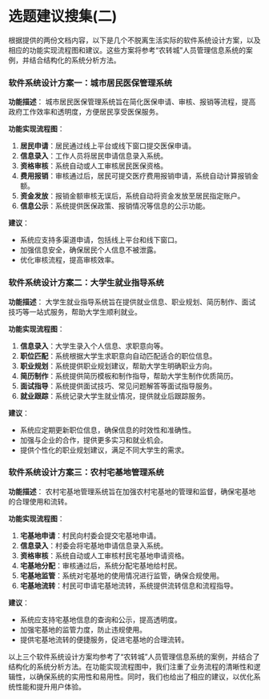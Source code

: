 # 选题建议搜集(二)

根据提供的两份文档内容，以下是几个不脱离生活实际的软件系统设计方案，以及相应的功能实现流程图和建议。这些方案将参考“农转城”人员管理信息系统的案例，并结合结构化的系统分析方法。

### 软件系统设计方案一：城市居民医保管理系统

**功能描述**：
城市居民医保管理系统旨在简化医保申请、审核、报销等流程，提高政府工作效率和透明度，方便居民享受医保服务。

**功能实现流程图**：
1. **居民申请**：居民通过线上平台或线下窗口提交医保申请。
2. **信息录入**：工作人员将居民申请信息录入系统。
3. **资格审核**：系统自动或人工审核居民医保资格。
4. **费用报销**：审核通过后，居民可提交医疗费用报销申请，系统自动计算报销金额。
5. **资金发放**：报销金额审核无误后，系统自动将资金发放至居民指定账户。
6. **信息公示**：系统提供医保政策、报销情况等信息的公示功能。

**建议**：
- 系统应支持多渠道申请，包括线上平台和线下窗口。
- 加强信息安全，确保居民个人信息不被泄露。
- 优化审核流程，提高审核效率。

### 软件系统设计方案二：大学生就业指导系统

**功能描述**：
大学生就业指导系统旨在提供就业信息、职业规划、简历制作、面试技巧等一站式服务，帮助大学生顺利就业。

**功能实现流程图**：
1. **信息录入**：大学生录入个人信息、求职意向等。
2. **职位匹配**：系统根据大学生求职意向自动匹配适合的职位信息。
3. **职业规划**：系统提供职业规划建议，帮助大学生明确职业方向。
4. **简历制作**：系统提供简历模板和制作指导，帮助大学生制作优质简历。
5. **面试指导**：系统提供面试技巧、常见问题解答等面试指导服务。
6. **就业跟踪**：系统记录大学生就业情况，提供就业后跟踪服务。

**建议**：
- 系统应定期更新职位信息，确保信息的时效性和准确性。
- 加强与企业的合作，提供更多实习和就业机会。
- 提供个性化的职业规划建议，满足不同大学生的需求。

### 软件系统设计方案三：农村宅基地管理系统

**功能描述**：
农村宅基地管理系统旨在加强农村宅基地的管理和监督，确保宅基地的合理使用和流转。

**功能实现流程图**：
1. **宅基地申请**：村民向村委会提交宅基地申请。
2. **信息录入**：村委会将宅基地申请信息录入系统。
3. **资格审核**：系统自动或人工审核村民宅基地申请资格。
4. **宅基地分配**：审核通过后，系统分配宅基地给村民。
5. **宅基地监管**：系统对宅基地的使用情况进行监管，确保合规使用。
6. **宅基地流转**：村民可申请宅基地流转，系统提供流转信息和流程指导。

**建议**：
- 系统应支持宅基地信息的查询和公示，提高透明度。
- 加强宅基地的监管力度，防止违规使用。
- 提供宅基地流转的便捷服务，促进宅基地的合理流转。

以上三个软件系统设计方案均参考了“农转城”人员管理信息系统的案例，并结合了结构化的系统分析方法。在功能实现流程图中，我们注重了业务流程的清晰性和逻辑性，以确保系统的实用性和易用性。同时，我们也给出了相应的建议，以优化系统性能和提升用户体验。